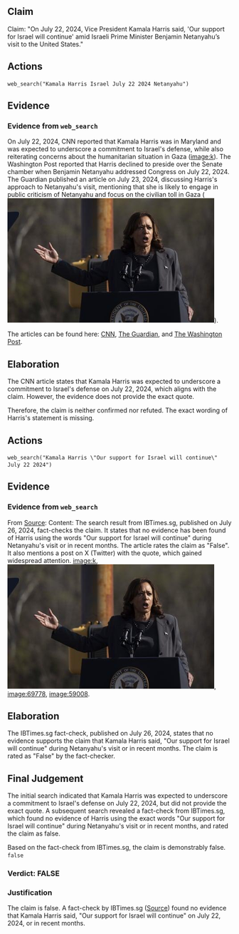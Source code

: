 ## Claim
Claim: "On July 22, 2024, Vice President Kamala Harris said, 'Our support for Israel will continue' amid Israeli Prime Minister Benjamin Netanyahu’s visit to the United States."

## Actions
```
web_search("Kamala Harris Israel July 22 2024 Netanyahu")
```

## Evidence
### Evidence from `web_search`
On July 22, 2024, CNN reported that Kamala Harris was in Maryland and was expected to underscore a commitment to Israel's defense, while also reiterating concerns about the humanitarian situation in Gaza (<image:k>). The Washington Post reported that Harris declined to preside over the Senate chamber when Benjamin Netanyahu addressed Congress on July 22, 2024. The Guardian published an article on July 23, 2024, discussing Harris's approach to Netanyahu's visit, mentioning that she is likely to engage in public criticism of Netanyahu and focus on the civilian toll in Gaza (![image 12114](media/2025-08-31_11-54-1756641297-913542.jpg)).

The articles can be found here: [CNN](https://www.cnn.com/2024/07/22/politics/harris-declined-preside-netanyahu-address), [The Guardian](https://www.theguardian.com/us-news/article/2024/jul/23/as-netanyahu-arrives-in-washington-kamala-harris-treads-a-careful-path-on-israel-and-gaza), and [The Washington Post](https://www.washingtonpost.com/politics/2024/07/22/kamala-harris-bibi-netanyahu-speech-congress/).


## Elaboration
The CNN article states that Kamala Harris was expected to underscore a commitment to Israel's defense on July 22, 2024, which aligns with the claim. However, the evidence does not provide the exact quote.

Therefore, the claim is neither confirmed nor refuted. The exact wording of Harris's statement is missing.


## Actions
```
web_search("Kamala Harris \"Our support for Israel will continue\" July 22 2024")
```

## Evidence
### Evidence from `web_search`
From [Source](https://www.ibtimes.sg/fact-check-did-kamala-harris-say-our-support-israel-will-continue-75435): 
Content: The search result from IBTimes.sg, published on July 26, 2024, fact-checks the claim. It states that no evidence has been found of Harris using the words "Our support for Israel will continue" during Netanyahu's visit or in recent months. The article rates the claim as "False". It also mentions a post on X (Twitter) with the quote, which gained widespread attention. <image:k>, ![image 12114](media/2025-08-31_11-54-1756641297-913542.jpg), <image:69778>, <image:59008>.


## Elaboration
The IBTimes.sg fact-check, published on July 26, 2024, states that no evidence supports the claim that Kamala Harris said, "Our support for Israel will continue" during Netanyahu's visit or in recent months. The claim is rated as "False" by the fact-checker.


## Final Judgement
The initial search indicated that Kamala Harris was expected to underscore a commitment to Israel's defense on July 22, 2024, but did not provide the exact quote. A subsequent search revealed a fact-check from IBTimes.sg, which found no evidence of Harris using the exact words "Our support for Israel will continue" during Netanyahu's visit or in recent months, and rated the claim as false.

Based on the fact-check from IBTimes.sg, the claim is demonstrably false. `false`


### Verdict: FALSE

### Justification
The claim is false. A fact-check by IBTimes.sg ([Source](https://www.ibtimes.sg/fact-check-did-kamala-harris-say-our-support-israel-will-continue-75435)) found no evidence that Kamala Harris said, "Our support for Israel will continue" on July 22, 2024, or in recent months.
